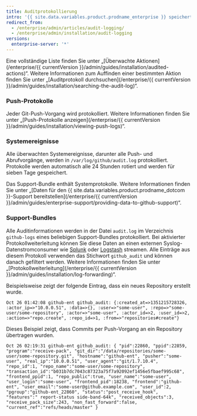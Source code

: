 ```yaml
---
title: Auditprotokollierung
intro: '{{ site.data.variables.product.prodname_enterprise }} speichert Protokolle von überwachten Benutzer-, Organisations-, Repository- und Systemereignissen. Protokolle eignen sich zum Debuggen und für die interne und externe Compliance.'
redirect_from:
  - /enterprise/admin/articles/audit-logging/
  - /enterprise/admin/installation/audit-logging
versions:
  enterprise-server: '*'
---
```


Eine vollständige Liste finden Sie unter „[Überwachte Aktionen](/enterprise/{{ currentVersion }}/admin/guides/installation/audited-actions)“. Weitere Informationen zum Auffinden einer bestimmten Aktion finden Sie unter „[Auditprotokoll durchsuchen](/enterprise/{{ currentVersion }}/admin/guides/installation/searching-the-audit-log)“.

### Push-Protokolle

Jeder Git-Push-Vorgang wird protokolliert. Weitere Informationen finden Sie unter „[Push-Protokolle anzeigen](/enterprise/{{ currentVersion }}/admin/guides/installation/viewing-push-logs)“.

### Systemereignisse

Alle überwachten Systemereignisse, darunter alle Push- und Abrufvorgänge, werden in `/var/log/github/audit.log` protokolliert. Protokolle werden automatisch alle 24 Stunden rotiert und werden für sieben Tage gespeichert.

Das Support-Bundle enthält Systemprotokolle. Weitere Informationen finden Sie unter „[Daten für den {{ site.data.variables.product.prodname_dotcom }}-Support bereitstellen](/enterprise/{{ currentVersion }}/admin/guides/enterprise-support/providing-data-to-github-support)“.

### Support-Bundles

Alle Auditinformationen werden in der Datei `audit.log` im Verzeichnis `github-logs` eines beliebigen Support-Bundles protokolliert. Bei aktivierter Protokollweiterleitung können Sie diese Daten an einen externen Syslog-Datenstromconsumer wie [Splunk](http://www.splunk.com/) oder [Logstash](http://logstash.net/) streamen. Alle Einträge aus diesem Protokoll verwenden das Stichwort `github_audit` und können danach gefiltert werden. Weitere Informationen finden Sie unter „[Protokollweiterleitung](/enterprise/{{ currentVersion }}/admin/guides/installation/log-forwarding)“.

Beispielsweise zeigt der folgende Eintrag, dass ein neues Repository erstellt wurde.

```
Oct 26 01:42:08 github-ent github_audit: {:created_at=>1351215728326, :actor_ip=>"10.0.0.51", :data=>{}, :user=>"some-user", :repo=>"some-user/some-repository", :actor=>"some-user", :actor_id=>2, :user_id=>2, :action=>"repo.create", :repo_id=>1, :from=>"repositories#create"}
```

Dieses Beispiel zeigt, dass Commits per Push-Vorgang an ein Repository übertragen wurden.

```
Oct 26 02:19:31 github-ent github_audit: { "pid":22860, "ppid":22859, "program":"receive-pack", "git_dir":"/data/repositories/some-user/some-repository.git", "hostname":"github-ent", "pusher":"some-user", "real_ip":"10.0.0.51", "user_agent":"git/1.7.10.4", "repo_id":1, "repo_name":"some-user/some-repository", "transaction_id":"b031b7dc7043c87323a75f7a92092ef1456e5fbaef995c68", "frontend_ppid":1, "repo_public":true, "user_name":"some-user", "user_login":"some-user", "frontend_pid":18238, "frontend":"github-ent", "user_email":"some-user@github.example.com", "user_id":2, "pgroup":"github-ent_22860", "status":"post_receive_hook", "features":" report-status side-band-64k", "received_objects":3, "receive_pack_size":243, "non_fast_forward":false, "current_ref":"refs/heads/master" }
```
